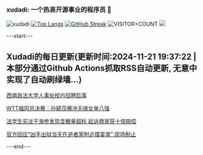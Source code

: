 ### xudadi: 一个热衷开源事业的程序员 👋

![xudadi](https://github-readme-stats-git-masterorgs-github-readme-stats-team.vercel.app/api?username=xudadi)
[![Top Langs](https://github-readme-stats.vercel.app/api/top-langs/?username=xudadi)](https://github.com/anuraghazra/github-readme-stats)
[![GitHub Streak](https://streak-stats.demolab.com?user=xudadi&locale=zh_Hans)](https://git.io/streak-stats)
![VISITOR+COUNT](https://komarev.com/ghpvc/?username=xudadi&label=VISITOR+COUNT)
![](https://raw.githubusercontent.com/xudadi/xudadi/main/assets/github-contribution-grid-snake.svg)


---start---

## Xudadi的每日更新(更新时间:2024-11-21 19:37:22 | 本部分通过Github Actions抓取RSS自动更新, 无意中实现了自动刷绿墙...)

[西南政法大学人事处校内招聘启事](https://www.gongkaoleida.com/article/2202427)

[WTT福冈总决赛：孙颖莎爆冷无缘女单八强](https://m.163.com/news/article/JHH6JU48053469LG.html)

[法学生买淡干海参发现含糖量超标 起诉商家获十倍赔偿](https://m.163.com/news/article/JHH2SAB90514R9KQ.html)

[官方回应"凶手出狱当天在逝者家附近摆宴席":现场制止](https://m.163.com/news/article/JHH050QP051492T3.html)

---end---
